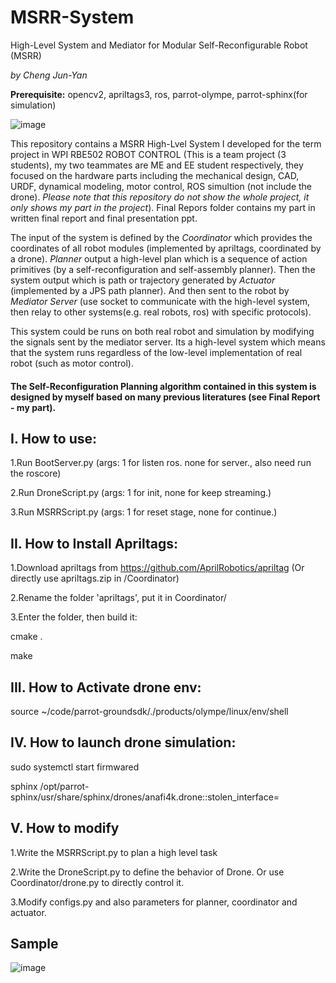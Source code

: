 # MSRR-System
High-Level System and Mediator for Modular Self-Reconfigurable Robot (MSRR)

*by Cheng Jun-Yan*

**Prerequisite:** opencv2, apriltags3, ros, parrot-olympe, parrot-sphinx(for simulation)

![image](https://github.com/chengjunyan1/MSRR-System/raw/master/system.png)

This repository contains a MSRR High-Lvel System I developed for the term project in WPI RBE502 ROBOT CONTROL (This is a team project (3 students), my two teammates are ME and EE student respectively, they focused on the hardware parts including the mechanical design, CAD, URDF, dynamical modeling, motor control, ROS simultion (not include the drone). *Please note that this repository do not show the whole project, it only shows my part in the project*). Final Repors folder contains my part in written final report and final presentation ppt. 

The input of the system is defined by the *Coordinator* which provides the coordinates of all robot modules (implemented by apriltags, coordinated by a drone). *Planner* output a high-level plan which is a sequence of action primitives (by a self-reconfiguration and self-assembly planner). Then the system output which is path or trajectory generated by *Actuator* (implemented by a JPS path planner). And then sent to the robot by *Mediator Server* (use socket to communicate with the high-level system, then relay to other systems(e.g. real robots, ros) with specific protocols). 

This system could be runs on both real robot and simulation by modifying the signals sent by the mediator server. Its a high-level system which means that the system runs regardless of the low-level implementation of real robot (such as motor control). 

#### The Self-Reconfiguration Planning algorithm contained in this system is designed by myself based on many previous literatures (see Final Report - my part). 

## I. How to use:

1.Run BootServer.py (args: 1 for listen ros. none for server., also need run the roscore)

2.Run DroneScript.py (args: 1 for init, none for keep streaming.)

3.Run MSRRScript.py (args: 1 for reset stage, none for continue.)

## II. How to Install Apriltags:

1.Download apriltags from https://github.com/AprilRobotics/apriltag (Or directly use apriltags.zip in /Coordinator)

2.Rename the folder 'apriltags', put it in Coordinator/

3.Enter the folder, then build it:

cmake .

make

## III. How to Activate drone env:

source ~/code/parrot-groundsdk/./products/olympe/linux/env/shell

## IV. How to launch drone simulation:

sudo systemctl start firmwared

sphinx /opt/parrot-sphinx/usr/share/sphinx/drones/anafi4k.drone::stolen_interface=

## V. How to modify

1.Write the MSRRScript.py to plan a high level task

2.Write the DroneScript.py to define the behavior of Drone. Or use Coordinator/drone.py to directly control it.

3.Modify configs.py and also parameters for planner, coordinator and actuator.

## Sample

![image](https://github.com/chengjunyan1/MSRR-System/raw/master/sample.png)
